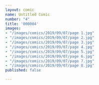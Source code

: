 ```yaml
---
layout: comic
name: Untitled Comic
number: "4"
title: '000004'
images:
- "/images/comics/2019/09/07/page 1.jpg"
- "/images/comics/2019/09/07/page 2.jpg"
- "/images/comics/2019/09/07/page 3.jpg"
- "/images/comics/2019/09/07/page 4.jpg"
- "/images/comics/2019/09/07/page 5.jpg"
- "/images/comics/2019/09/07/page 6.jpg"
- "/images/comics/2019/09/07/page 7.jpg"
- "/images/comics/2019/09/07/page 8.jpg"
published: false

---
```

